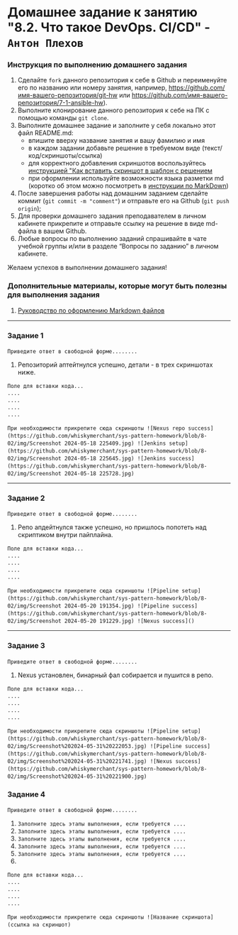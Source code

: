# Домашнее задание к занятию "8.2. Что такое DevOps. СI/СD" - `Антон Плехов`


### Инструкция по выполнению домашнего задания

   1. Сделайте `fork` данного репозитория к себе в Github и переименуйте его по названию или номеру занятия, например, https://github.com/имя-вашего-репозитория/git-hw или  https://github.com/имя-вашего-репозитория/7-1-ansible-hw).
   2. Выполните клонирование данного репозитория к себе на ПК с помощью команды `git clone`.
   3. Выполните домашнее задание и заполните у себя локально этот файл README.md:
      - впишите вверху название занятия и вашу фамилию и имя
      - в каждом задании добавьте решение в требуемом виде (текст/код/скриншоты/ссылка)
      - для корректного добавления скриншотов воспользуйтесь [инструкцией "Как вставить скриншот в шаблон с решением](https://github.com/netology-code/sys-pattern-homework/blob/main/screen-instruction.md)
      - при оформлении используйте возможности языка разметки md (коротко об этом можно посмотреть в [инструкции  по MarkDown](https://github.com/netology-code/sys-pattern-homework/blob/main/md-instruction.md))
   4. После завершения работы над домашним заданием сделайте коммит (`git commit -m "comment"`) и отправьте его на Github (`git push origin`);
   5. Для проверки домашнего задания преподавателем в личном кабинете прикрепите и отправьте ссылку на решение в виде md-файла в вашем Github.
   6. Любые вопросы по выполнению заданий спрашивайте в чате учебной группы и/или в разделе “Вопросы по заданию” в личном кабинете.
   
Желаем успехов в выполнении домашнего задания!
   
### Дополнительные материалы, которые могут быть полезны для выполнения задания

1. [Руководство по оформлению Markdown файлов](https://gist.github.com/Jekins/2bf2d0638163f1294637#Code)

---

### Задание 1

`Приведите ответ в свободной форме........`

1. Репозиторий аптейтнулся успешно, детали - в трех скриншотах ниже.

```
Поле для вставки кода...
....
....
....
....
```

`При необходимости прикрепитe сюда скриншоты
![Nexus repo success](https://github.com/whiskymerchant/sys-pattern-homework/blob/8-02/img/Screenshot 2024-05-18 225409.jpg)
![Jenkins setup](https://github.com/whiskymerchant/sys-pattern-homework/blob/8-02/img/Screenshot 2024-05-18 225645.jpg)
![Jenkins success](https://github.com/whiskymerchant/sys-pattern-homework/blob/8-02/img/Screenshot 2024-05-18 225728.jpg)`



---

### Задание 2

`Приведите ответ в свободной форме........`

1. Репо апдейтнулся также успешно, но пришлось попотеть над скриптиком внутри пайплайна.

```
Поле для вставки кода...
....
....
....
....
```

`При необходимости прикрепитe сюда скриншоты
![Pipeline setup](https://github.com/whiskymerchant/sys-pattern-homework/blob/8-02/img/Screenshot 2024-05-20 191354.jpg)
![Pipeline success](https://github.com/whiskymerchant/sys-pattern-homework/blob/8-02/img/Screenshot 2024-05-20 191229.jpg)
![Nexus success]()`


---

### Задание 3

`Приведите ответ в свободной форме........`

1. Nexus установлен, бинарный фал собирается и пушится в репо.

```
Поле для вставки кода...
....
....
....
....
```
`При необходимости прикрепитe сюда скриншоты
![Pipeline setup](https://github.com/whiskymerchant/sys-pattern-homework/blob/8-02/img/Screenshot%202024-05-31%20222053.jpg)
![Pipeline success](https://github.com/whiskymerchant/sys-pattern-homework/blob/8-02/img/Screenshot%202024-05-31%20221741.jpg)
![Nexus success](https://github.com/whiskymerchant/sys-pattern-homework/blob/8-02/img/Screenshot%202024-05-31%20221900.jpg)`

### Задание 4

`Приведите ответ в свободной форме........`

1. `Заполните здесь этапы выполнения, если требуется ....`
2. `Заполните здесь этапы выполнения, если требуется ....`
3. `Заполните здесь этапы выполнения, если требуется ....`
4. `Заполните здесь этапы выполнения, если требуется ....`
5. `Заполните здесь этапы выполнения, если требуется ....`
6. 

```
Поле для вставки кода...
....
....
....
....
```

`При необходимости прикрепитe сюда скриншоты
![Название скриншота](ссылка на скриншот)`
